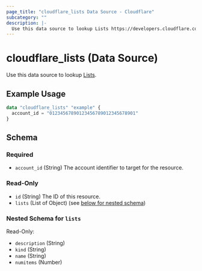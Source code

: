 ```yaml
---
page_title: "cloudflare_lists Data Source - Cloudflare"
subcategory: ""
description: |-
  Use this data source to lookup Lists https://developers.cloudflare.com/api/operations/lists-get-lists.
---
```


# cloudflare_lists (Data Source)

Use this data source to lookup [Lists](https://developers.cloudflare.com/api/operations/lists-get-lists).

## Example Usage

```terraform
data "cloudflare_lists" "example" {
  account_id = "01234567890123456789012345678901"
}
```

<!-- schema generated by tfplugindocs -->
## Schema

### Required

- `account_id` (String) The account identifier to target for the resource.

### Read-Only

- `id` (String) The ID of this resource.
- `lists` (List of Object) (see [below for nested schema](#nestedatt--lists))

<a id="nestedatt--lists"></a>
### Nested Schema for `lists`

Read-Only:

- `description` (String)
- `kind` (String)
- `name` (String)
- `numitems` (Number)


